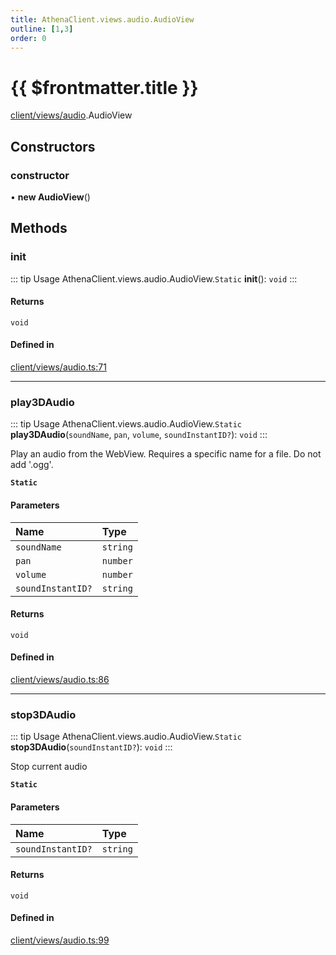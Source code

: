 ```yaml
---
title: AthenaClient.views.audio.AudioView
outline: [1,3]
order: 0
---
```


# {{ $frontmatter.title }}


[client/views/audio](../modules/client_views_audio.md).AudioView

## Constructors

### constructor

• **new AudioView**()

## Methods

### init

::: tip Usage
AthenaClient.views.audio.AudioView.`Static` **init**(): `void`
:::

#### Returns

`void`

#### Defined in

[client/views/audio.ts:71](https://github.com/Stuyk/altv-athena/blob/92069ee/src/core/client/views/audio.ts#L71)

___

### play3DAudio

::: tip Usage
AthenaClient.views.audio.AudioView.`Static` **play3DAudio**(`soundName`, `pan`, `volume`, `soundInstantID?`): `void`
:::

Play an audio from the WebView.
Requires a specific name for a file.
Do not add '.ogg'.

**`Static`**

#### Parameters

| Name | Type |
| :------ | :------ |
| `soundName` | `string` |
| `pan` | `number` |
| `volume` | `number` |
| `soundInstantID?` | `string` |

#### Returns

`void`

#### Defined in

[client/views/audio.ts:86](https://github.com/Stuyk/altv-athena/blob/92069ee/src/core/client/views/audio.ts#L86)

___

### stop3DAudio

::: tip Usage
AthenaClient.views.audio.AudioView.`Static` **stop3DAudio**(`soundInstantID?`): `void`
:::

Stop current audio

**`Static`**

#### Parameters

| Name | Type |
| :------ | :------ |
| `soundInstantID?` | `string` |

#### Returns

`void`

#### Defined in

[client/views/audio.ts:99](https://github.com/Stuyk/altv-athena/blob/92069ee/src/core/client/views/audio.ts#L99)

